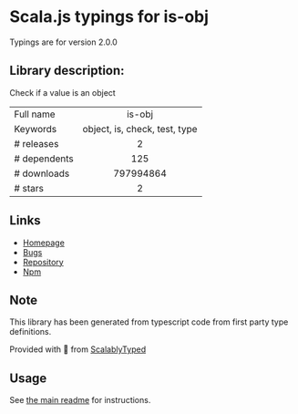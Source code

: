 
# Scala.js typings for is-obj

Typings are for version 2.0.0

## Library description:
Check if a value is an object

|                    |                 |
| ------------------ | :-------------: |
| Full name          | is-obj |
| Keywords           | object, is, check, test, type |
| # releases         | 2 |
| # dependents       | 125 |
| # downloads        | 797994864 |
| # stars            | 2 |

## Links
- [Homepage](https://github.com/sindresorhus/is-obj#readme)
- [Bugs](https://github.com/sindresorhus/is-obj/issues)
- [Repository](https://github.com/sindresorhus/is-obj)
- [Npm](https://www.npmjs.com/package/is-obj)
    


## Note
This library has been generated from typescript code from first party type definitions.

Provided with :purple_heart: from [ScalablyTyped](https://github.com/oyvindberg/ScalablyTyped)

## Usage
See [the main readme](../../readme.md) for instructions.


